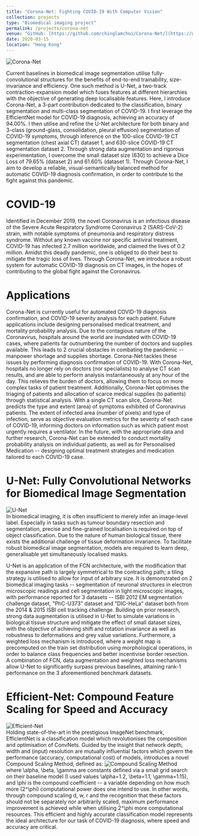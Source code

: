 ```yaml
---
title: "Corona-Net: Fighting COVID-19 With Computer Vision"
collection: projects
type: "Biomedical imaging project"
permalink: /projects/corona-net
venue: "GitHub: [https://github.com/chinglamchoi/Corona-Net/](https://github.com/chinglamchoi/Corona-Net/)"
date: 2020-03-15
location: "Hong Kong"
---
```

![Corona-Net](https://chinglamchoi.github.io/cchoi/files/coronanet.PNG)

Current baselines in biomedical image segmentation utilise fully-convolutional structures for the benefits of end-to-end trainability, size-invariance and efficiency. One such method is U-Net, a two-track contraction-expansion model which fuses features at different hierarchies with the objective of generating deep localisable features. Here, I introduce Corona-Net, a 3-part contribution dedicated to the classification, binary segmentation and multi-class segmentation of COVID-19. I first leverage the EfficientNet model for COVID-19 diagnosis, achieving an accuracy of 94.00%. I then utilise and refine the U-Net architecture for both binary and 3-class (ground-glass, consolidation, pleural effusion) segmentation of COVID-19 symptoms, through inference on the 100-slice COVID-19 CT segmentation (chest axial CT) dataset 1, and 630-slice COVID-19 CT segmentation dataset 2. Through strong data augmentation and rigorous experimentation, I overcome the small dataset size (630) to achieve a Dice Loss of 79.65% (dataset 2) and 61.60% (dataset 1). Through Corona-Net, I aim to develop a reliable, visual-semantically balanced method for automatic COVID-19 diagnosis confirmation, in order to contribute to the fight against this pandemic.

COVID-19
======
Identified in December 2019, the novel Coronavirus is an infectious disease of the Severe Acute Respiratory Syndrome Coronavirus 2 (SARS-CoV-2) strain, with notable symptoms of pneumonia and respiratory distress syndrome. Without any known vaccine nor specific antiviral treatment, COVID-19 has infected 2.7 million worldwide, and claimed the lives of 0.2 million. Amidst this deadly pandemic, one is obliged to do their best to mitigate the tragic loss of lives. Through Corona-Net, we introduce a robust system for automatic COVID-19 diagnosis on CT images, in the hopes of contributing to the global fight against the Coronavirus.

Applications
======
Corona-Net is currently useful for automated COVID-19 diagnosis confirmation, and COVID-19 severity analysis for each patient. Future applications include designing personalised medical treatment, and mortality probability analysis. Due to the contagious nature of the Coronavirus, hospitals around the world are inundated with COVID-19 cases, where patients far outnumbering the number of doctors and supplies available. This leads to 2 crucial obstacles in combating the pandemic -- manpower shortage and supplies shortage. Corona-Net tackles these issues by performing diagnosis confirmation of COVID-19. With Corona-Net, hospitals no longer rely on doctors (nor specialists) to analyse CT scan results, and are able to perform analysis instantaneously at any hour of the day. This relieves the burden of doctors, allowing them to focus on more complex tasks of patient treatment. Additionally, Corona-Net optimises the triaging of patients and allocation of scarce medical supplies (to patients) through statistical analysis. With a single CT scan slice, Corona-Net predicts the type and extent (area) of symptoms exhibited of Coronavirus patients. The extent of infected area (number of pixels) and type of infection, serve as objective evaluation metrics for the severity of each case of COVID-19, informing doctors on information such as which patient most urgently requires a ventilator. In the future, with the appropriate data and further research, Corona-Net can be extended to conduct mortality probability analysis on individual patients, as well as for Personalised Medication -- designing optimal treatment strategies and medication tailored to each COVID-19 case.

U-Net: Fully Convolutional Networks for Biomedical Image Segmentation
======
![U-Net](https://chinglamchoi.github.io/cchoi/files/unet.png)  
In biomedical imaging, it is often insufficient to merely infer an image-level label. Especially in tasks such as tumour boundary resection and segmentation, precise and fine-grained localisation is required on top of object classification. Due to the nature of human biological tissue, there exists the additional challenge of tissue deformation invariance. To facilitate robust biomedical image segmentation, models are required to learn deep, generalisable yet simultaneously localised masks.

U-Net is an application of the FCN architecture, with the modification that the expansive path is largely symmetrical to the contracting path; a tiling strategy is utilised to allow for input of arbitrary size. It is demonstrated on 2 biomedical imaging tasks -- segmentation of neuronal structures in electron microscopic readings and cell segmentation in light microscopic images, with performance reported for 3 datasets -- ISBI 2012 EM segmentation challenge dataset, "PhC-U373" dataset and "DIC-HeLa" dataset both from the 2014 \& 2015 ISBI cell tracking challenge. Building on prior research, strong data augmentation is utilised in U-Net to simulate variations in biological tissue structure and mitigate the effect of small dataset sizes, with the objective of achieving shift and rotation invariance as well as robustness to deformations and grey value variations. Furthermore, a weighted loss mechanism is introduced, where a weight map is precomputed on the train set distribution using morphological operations, in order to balance class frequencies and better incentivise border resection. A combination of FCN, data augmentation and weighted loss mechanisms allow U-Net to significantly surpass previous baselines, attaining rank-1 performance on the 3 aforementioned benchmark datasets.
  
Efficient-Net: Compound Feature Scaling for Speed and Accuracy
======
![Efficient-Net](https://chinglamchoi.github.io/cchoi/files/efficientnet.png)  
Holding state-of-the-art in the prestigious ImageNet benchmark, EfficientNet is a classification model which revolutionises the composition and optimisation of ConvNets. Guided by the insight that network depth, width and (input) resolution are mutually influential factors which govern the performance (accuracy, computational cost) of models, introduces a novel Compound Scaling Method, defined as:
![Compound Scaling Method](https://chinglamchoi.github.io/cchoi/files/csm.PNG)  
where \alpha, \beta, \gamma are constants defined via a small grid search on their baseline model  (I used values \alpha=1.2, \beta=1.1, \gamma=1.15), and \phi is the compound coefficient -- a variable depending on how much more (2^\phi) computational power does one intend to use. In other words, through compound scaling d, w, r and the recognition that these factors should not be separately nor arbitrarily scaled, maximum performance improvement is achieved while when utilising 2^\phi more computational resources. This efficient and highly accurate classification model represents the ideal architecture for our task of COVID-19 diagnosis, where speed and accuracy are critical.


